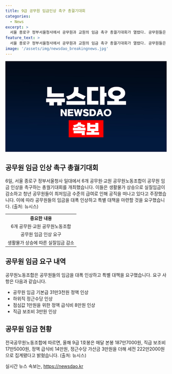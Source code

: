 ```yaml
---
title: 9급 공무원 임금인상 촉구 총궐기대회
categories:
  - News
excerpt: >
  서울 종로구 정부서울청사에서 공무원과 교원의 임금 촉구 총궐기대회가 열렸다. 공무원들은 생활물가 상승과 낮은 임금으로 실질임금이 감소하고, 청년 공무원들이 최저임금 수준의 급여로 인해 공직을 떠나고 있다고 주장했다. 노조는 임금 기본급 및 복지 혜택에 대한 대폭 인상을 요구했다. 이들은 청년 공무원의 삶과 미래를 보장하기 위해 특별 대책이 필요하다고 강조했다.
feature_text: >
  서울 종로구 정부서울청사에서 공무원과 교원의 임금 촉구 총궐기대회가 열렸다. 공무원들은 생활물가 상승과 낮은 임금으로 실질임금이 감소하고, 청년 공무원들이 최저임금 수준의 급여로 인해 공직을 떠나고 있다고 주장했다. 노조는 임금 기본급 및 복지 혜택에 대한 대폭 인상을 요구했다. 이들은 청년 공무원의 삶과 미래를 보장하기 위해 특별 대책이 필요하다고 강조했다.
image: '/assets/img/newsdao_breakingnews.jpg'
---
```


<p><img src="/assets/img/newsdao_breakingnews.jpg" alt="flaretime 속보" /></p>

<h2 data-ke-size="size26">공무원 임금 인상 촉구 총궐기대회</h2>

<p data-ke-size="size16">6일, 서울 종로구 정부서울청사 일대에서 6개 공무원·교원 공무원노동조합이 공무원 임금 인상을 촉구하는 총궐기대회를 개최했습니다. 이들은 생활물가 상승으로 실질임금이 감소하고 청년 공무원들이 최저임금 수준의 급여로 인해 공직을 떠나고 있다고 주장했습니다. 이에 따라 공무원들의 임금을 대폭 인상하고 특별 대책을 마련할 것을 요구했습니다.<span style=color: #1a5490;> (출처: 뉴시스)</span></p>

<table>
  <tr>
    <td style="text-align: center; height: 17px;"><b>중요한 내용</b></td>
  </tr>
  <tr>
    <td style="text-align: center; height: 17px;">6개 공무원·교원 공무원노동조합</td>
  </tr>
  <tr>
    <td style="text-align: center; height: 17px;">공무원 임금 인상 요구</td>
  </tr>
  <tr>
    <td style="text-align: center; height: 17px;">생활물가 상승에 따른 실질임금 감소</td>
  </tr>
</table>

<h2 data-ke-size="size26">공무원 임금 요구 내역</h2>

<p data-ke-size="size16">공무원노동조합은 공무원들의 임금을 대폭 인상하고 특별 대책을 요구했습니다. 요구 사항은 다음과 같습니다.</p>

<ul>
  <li>공무원 임금 기본급 31만3천원 정액 인상</li>
  <li>하위직 정근수당 인상</li>
  <li>점심값 1만원을 위한 정액 급식비 8만원 인상</li>
  <li>직급 보조비 3만원 인상</li>
</ul>

<h2 data-ke-size="size26">공무원 임금 현황</h2>

<p data-ke-size="size16">전국공무원노동조합에 따르면, 올해 9급 1호봉은 매달 본봉 187만7000원, 직급 보조비 17만5000원, 정액 급식비 14만원, 정근수당 가산금 3만원을 더해 세전 222만2000원으로 집계됐다고 밝혔습니다.<span style=color: #1a5490;> (출처: 뉴시스)</span></p>
실시간 뉴스 속보는, <a href="https://newsdao.kr" rel="dofollow">https://newsdao.kr</a>


